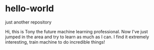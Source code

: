 # hello-world
just another repository

Hi, this is Tony the future machine learning professional. Now I've just jumped in the area
and try to learn as much as I can. I find it extremely interesting, train machine to do 
incredible things!
